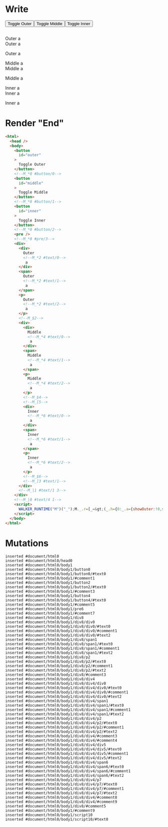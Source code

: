 # Write
  <button id=outer>Toggle Outer</button><!--M_*0 #button/0--><button id=middle>Toggle Middle</button><!--M_*0 #button/1--><button id=inner>Toggle Inner</button><!--M_*0 #button/2--><pre></pre><!--M_*0 #pre/3--><div><div>Outer<!--M_*2 #text/0--> a</div><span>Outer<!--M_*2 #text/1--> a</span><p>Outer<!--M_*2 #text/2--> a</p><!--M_$2--><div><div>Middle<!--M_*4 #text/0--> a</div><span>Middle<!--M_*4 #text/1--> a</span><p>Middle<!--M_*4 #text/2--> a</p><!--M_$4--><!--M_[5--><div>Inner<!--M_*6 #text/0--> a</div><span>Inner<!--M_*6 #text/1--> a</span><p>Inner<!--M_*6 #text/2--> a</p><!--M_$6--><!--M_]3 #text/1--></div><!--M_|1 #text/1 3--></div><!--M_|0 #text/4 1--><script>WALKER_RUNTIME("M")("_");M._.r=[_=>(_.h={0:_.a={showOuter:!0,showMiddle:!0,showInner:!0,"#text/4(":_._["__tests__/template.marko_1_renderer"],"#text/4!":_.c={"#childScope/0":_.b={name:"Outer"},"#text/1(":_._["__tests__/template.marko_2_renderer"],"#text/1!":_.f={"#childScope/0":_.d={name:"Middle"},"#text/1(":_._["__tests__/template.marko_3_renderer"],"#text/1!":_.g={"#childScope/0":_.e={name:"Inner"}}}}},1:_.c,2:_.b,3:_.f,4:_.d,5:_.g,6:_.e},_.a.write=_.b.write=_.d.write=_.e.write=_._["__tests__/template.marko_0/write"](_.a),_.c._=_.a,_.f._=_.c,_.h),2,"__tests__/components/child.marko_0_name_write",4,"__tests__/components/child.marko_0_name_write",6,"__tests__/components/child.marko_0_name_write",3,"__tests__/template.marko_2_showInner/subscriber",0,"__tests__/template.marko_0_showInner",0,"__tests__/template.marko_0_showMiddle",0,"__tests__/template.marko_0_showOuter",0];M._.w()</script>


# Render "End"
```html
<html>
  <head />
  <body>
    <button
      id="outer"
    >
      Toggle Outer
    </button>
    <!--M_*0 #button/0-->
    <button
      id="middle"
    >
      Toggle Middle
    </button>
    <!--M_*0 #button/1-->
    <button
      id="inner"
    >
      Toggle Inner
    </button>
    <!--M_*0 #button/2-->
    <pre />
    <!--M_*0 #pre/3-->
    <div>
      <div>
        Outer
        <!--M_*2 #text/0-->
         a
      </div>
      <span>
        Outer
        <!--M_*2 #text/1-->
         a
      </span>
      <p>
        Outer
        <!--M_*2 #text/2-->
         a
      </p>
      <!--M_$2-->
      <div>
        <div>
          Middle
          <!--M_*4 #text/0-->
           a
        </div>
        <span>
          Middle
          <!--M_*4 #text/1-->
           a
        </span>
        <p>
          Middle
          <!--M_*4 #text/2-->
           a
        </p>
        <!--M_$4-->
        <!--M_[5-->
        <div>
          Inner
          <!--M_*6 #text/0-->
           a
        </div>
        <span>
          Inner
          <!--M_*6 #text/1-->
           a
        </span>
        <p>
          Inner
          <!--M_*6 #text/2-->
           a
        </p>
        <!--M_$6-->
        <!--M_]3 #text/1-->
      </div>
      <!--M_|1 #text/1 3-->
    </div>
    <!--M_|0 #text/4 1-->
    <script>
      WALKER_RUNTIME("M")("_");M._.r=[_=&gt;(_.h={0:_.a={showOuter:!0,showMiddle:!0,showInner:!0,"#text/4(":_._["__tests__/template.marko_1_renderer"],"#text/4!":_.c={"#childScope/0":_.b={name:"Outer"},"#text/1(":_._["__tests__/template.marko_2_renderer"],"#text/1!":_.f={"#childScope/0":_.d={name:"Middle"},"#text/1(":_._["__tests__/template.marko_3_renderer"],"#text/1!":_.g={"#childScope/0":_.e={name:"Inner"}}}}},1:_.c,2:_.b,3:_.f,4:_.d,5:_.g,6:_.e},_.a.write=_.b.write=_.d.write=_.e.write=_._["__tests__/template.marko_0/write"](_.a),_.c._=_.a,_.f._=_.c,_.h),2,"__tests__/components/child.marko_0_name_write",4,"__tests__/components/child.marko_0_name_write",6,"__tests__/components/child.marko_0_name_write",3,"__tests__/template.marko_2_showInner/subscriber",0,"__tests__/template.marko_0_showInner",0,"__tests__/template.marko_0_showMiddle",0,"__tests__/template.marko_0_showOuter",0];M._.w()
    </script>
  </body>
</html>
```

# Mutations
```
inserted #document/html0
inserted #document/html0/head0
inserted #document/html0/body1
inserted #document/html0/body1/button0
inserted #document/html0/body1/button0/#text0
inserted #document/html0/body1/#comment1
inserted #document/html0/body1/button2
inserted #document/html0/body1/button2/#text0
inserted #document/html0/body1/#comment3
inserted #document/html0/body1/button4
inserted #document/html0/body1/button4/#text0
inserted #document/html0/body1/#comment5
inserted #document/html0/body1/pre6
inserted #document/html0/body1/#comment7
inserted #document/html0/body1/div8
inserted #document/html0/body1/div8/div0
inserted #document/html0/body1/div8/div0/#text0
inserted #document/html0/body1/div8/div0/#comment1
inserted #document/html0/body1/div8/div0/#text2
inserted #document/html0/body1/div8/span1
inserted #document/html0/body1/div8/span1/#text0
inserted #document/html0/body1/div8/span1/#comment1
inserted #document/html0/body1/div8/span1/#text2
inserted #document/html0/body1/div8/p2
inserted #document/html0/body1/div8/p2/#text0
inserted #document/html0/body1/div8/p2/#comment1
inserted #document/html0/body1/div8/p2/#text2
inserted #document/html0/body1/div8/#comment3
inserted #document/html0/body1/div8/div4
inserted #document/html0/body1/div8/div4/div0
inserted #document/html0/body1/div8/div4/div0/#text0
inserted #document/html0/body1/div8/div4/div0/#comment1
inserted #document/html0/body1/div8/div4/div0/#text2
inserted #document/html0/body1/div8/div4/span1
inserted #document/html0/body1/div8/div4/span1/#text0
inserted #document/html0/body1/div8/div4/span1/#comment1
inserted #document/html0/body1/div8/div4/span1/#text2
inserted #document/html0/body1/div8/div4/p2
inserted #document/html0/body1/div8/div4/p2/#text0
inserted #document/html0/body1/div8/div4/p2/#comment1
inserted #document/html0/body1/div8/div4/p2/#text2
inserted #document/html0/body1/div8/div4/#comment3
inserted #document/html0/body1/div8/div4/#comment4
inserted #document/html0/body1/div8/div4/div5
inserted #document/html0/body1/div8/div4/div5/#text0
inserted #document/html0/body1/div8/div4/div5/#comment1
inserted #document/html0/body1/div8/div4/div5/#text2
inserted #document/html0/body1/div8/div4/span6
inserted #document/html0/body1/div8/div4/span6/#text0
inserted #document/html0/body1/div8/div4/span6/#comment1
inserted #document/html0/body1/div8/div4/span6/#text2
inserted #document/html0/body1/div8/div4/p7
inserted #document/html0/body1/div8/div4/p7/#text0
inserted #document/html0/body1/div8/div4/p7/#comment1
inserted #document/html0/body1/div8/div4/p7/#text2
inserted #document/html0/body1/div8/div4/#comment8
inserted #document/html0/body1/div8/div4/#comment9
inserted #document/html0/body1/div8/#comment5
inserted #document/html0/body1/#comment9
inserted #document/html0/body1/script10
inserted #document/html0/body1/script10/#text0
```